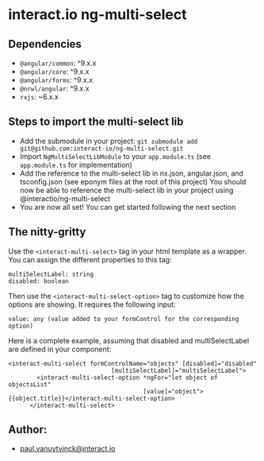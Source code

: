 # interact.io ng-multi-select

## Dependencies
* `@angular/common`: ^9.x.x
* `@angular/core`: ^9.x.x
* `@angular/forms`: ^9.x.x
* `@nrwl/angular`: ^9.x.x
* `rxjs`: ~6.x.x

## Steps to import the multi-select lib
* Add the submodule in your project: `git submodule add git@github.com:interact-io/ng-multi-select.git`
* Import `NgMultiSelectLibModule` to your `app.module.ts` (see `app.module.ts` for implementation)
* Add the reference to the multi-select lib in nx.json, angular.json, and tsconfig.json (see eponym files at the root of this project) You should now be able to reference the multi-select lib in your project using @interactio/ng-multi-select
* You are now all set! You can get started following the next section

## The nitty-gritty
Use the `<interact-multi-select>` tag in your html template as a wrapper.
You can assign the different properties to this tag:
```
multiSelectLabel: string
disabled: boolean
```

Then use the `<interact-multi-select-option>` tag to customize how the options are showing.
It requires the following input:
```
value: any (value added to your formControl for the corresponding option)
```

Here is a complete example, assuming that disabled and multiSelectLabel are defined in your component:
```
<interact-multi-select formControlName="objects" [disabled]="disabled"
                             [multiSelectLabel]="multiSelectLabel">
        <interact-multi-select-option *ngFor="let object of objectsList"
                                      [value]="object">{{object.title}}</interact-multi-select-option>
      </interact-multi-select>
```

## Author: 
* paul.vanuytvinck@interact.io
